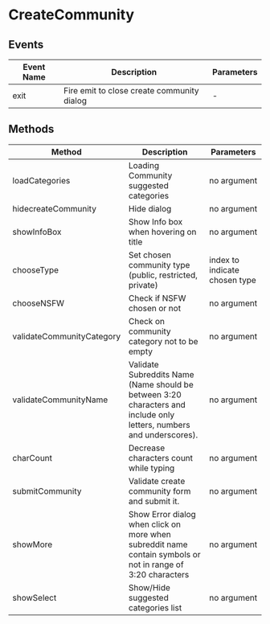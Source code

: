 # CreateCommunity

## Events

<!-- @vuese:CreateCommunity:events:start -->
|Event Name|Description|Parameters|
|---|---|---|
|exit|Fire emit to close create community dialog|-|

<!-- @vuese:CreateCommunity:events:end -->


## Methods

<!-- @vuese:CreateCommunity:methods:start -->
|Method|Description|Parameters|
|---|---|---|
|loadCategories|Loading Community suggested categories|no argument|
|hidecreateCommunity|Hide dialog|no argument|
|showInfoBox|Show Info box when hovering on title|no argument|
|chooseType|Set chosen community type (public, restricted, private)|index to indicate chosen type|
|chooseNSFW|Check if NSFW chosen or not|no argument|
|validateCommunityCategory|Check on community category not to be empty|no argument|
|validateCommunityName|Validate Subreddits Name (Name should be between 3:20 characters and include only letters, numbers and underscores).|no argument|
|charCount|Decrease characters count while typing|no argument|
|submitCommunity|Validate create community form and submit it.|no argument|
|showMore|Show Error dialog when click on more when subreddit name contain symbols or not in range of 3:20 characters|no argument|
|showSelect|Show/Hide suggested categories list|no argument|

<!-- @vuese:CreateCommunity:methods:end -->


